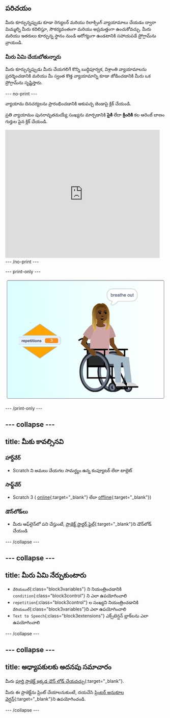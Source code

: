 ## పరిచయం

మీరు కూర్చున్నప్పుడు కూడా రెగ్యులర్ మరియు రిలాక్సింగ్ వ్యాయామాలు చేయడం ద్వారా మిమ్మల్ని మీరు కదిలిస్తూ, సౌకర్యవంతంగా మరియు అప్రమత్తంగా ఉంచుకోవచ్చు. మీరు మరియు ఇతరులు కూర్చున్న స్థానం నుండి ఆరోగ్యంగా ఉండటానికి సహాయపడే ప్రోగ్రామ్‌ను వ్రాయండి.

### మీరు ఏమి చేయబోతున్నారు

మీరు కూర్చున్నప్పుడు మీరు చేయగలిగే కొన్ని బుద్ధిపూర్వక, విశ్రాంతి వ్యాయామాలను ప్రదర్శించడానికి మరియు మీ స్వంత కొత్త వ్యాయామాన్ని కూడా జోడించడానికి మీరు ఒక ప్రోగ్రామ్‌ను సృష్టిస్తారు.

--- no-print ---

వ్యాయామ దినచర్యలను ప్రారంభించడానికి ఆకుపచ్చ జెండాపై క్లిక్ చేయండి.

ప్రతి వ్యాయామం పునరావృతమయ్యే సంఖ్యను మార్చడానికి **పైకి** లేదా **క్రిందికి** కల ఆరెంజ్ బాణం గుర్తుల పైన క్లిక్ చేయండి.

<div class="scratch-preview">
  <iframe src="https://scratch.mit.edu/projects/405322095/embed" allowtransparency="true" width="485" height="402" frameborder="0" scrolling="no" allowfullscreen></iframe>
</div>
--- /no-print ---

--- print-only ---

![పూర్తయిన ప్రాజెక్ట్](images/finshed_project.png)

--- /print-only ---

--- collapse ---
---
title: మీకు కావల్సినవి
---
### హార్డ్‌వేర్

+ Scratch ని అమలు చేయగల సామర్థ్యం ఉన్న కంప్యూటర్ లేదా టాబ్లెట్

### సాఫ్ట్‌వేర్

+ Scratch 3 ( [online](https://scratch.mit.edu/){:target="_blank"} లేదా [offline](https://scratch.mit.edu/download){:target="_blank"})

### డౌన్‌లోడ్‌లు

+ మీరు ఆఫ్‌లైన్‌లో పని చేస్తుంటే, [ప్రాజెక్ట్ స్టార్టర్ ఫైల్](https://rpf.io/p/te-IN/relax-stretch-go){:target="_blank"}ని డౌన్‌లోడ్ చేయండి

--- /collapse ---

--- collapse ---
---
title: మీరు ఏమి నేర్చుకుంటారు
---

+ `వేరియబుల్`{:class="block3variables"} ని నియంత్రించడానికి `condition`{:class="block3control"} ని ఎలా ఉపయోగించాలి
+ `repetition`{:class="block3control"} ల సంఖ్యని నియంత్రించడానికి `వేరియబుల్`{:class="block3variables"}ని ఎలా ఉపయోగించాలి
+ `Text to Speech`{:class="block3extensions"} ఎక్స్‌టెన్షన్ బ్లాక్‌లను ఎలా ఉపయోగించాలి

--- /collapse ---

--- collapse ---
---
title: అధ్యాపకులకు అదనపు సమాచారం
---

మీరు [పూర్తి ప్రాజెక్ట్ ఇక్కడ డౌన్ లోడ్ చేయవచ్చు](https://rpf.io/p/te-IN/sit-stretch-get){:target="_blank"}.

మీరు ఈ ప్రాజెక్ట్‌ను ప్రింట్ చేయాలనుకుంటే, దయచేసి [ప్రింటర్ అనుకూల వెర్షన్](https://projects.raspberrypi.org/te-IN/projects/sit-stretch/print){:target="_blank"}ని ఉపయోగించండి.

--- /collapse ---
